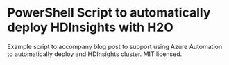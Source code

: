 # PowerShell Script to automatically deploy HDInsights with H2O

Example script to accompany blog post to support using Azure Automation to automatically deploy and HDInsights cluster. MIT licensed. 
